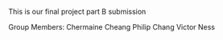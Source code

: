 This is our final project part B submission

Group Members:
Chermaine Cheang
Philip Chang
Victor Ness

